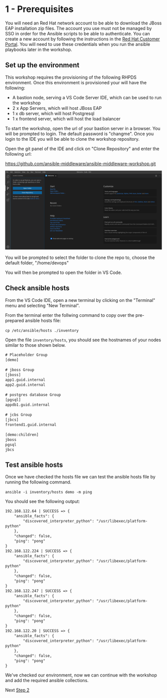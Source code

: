 # 1 - Prerequisites

You will need an Red Hat network account to be able to download the JBoss EAP installation zip files.  The account you use must not be managed by SSO in order for the Ansible scripts to be able to authenticate.  You can create a new account by following the instructions in the [Red Hat Customer Portal](https://access.redhat.com/?intcmp=701f20000012k6EAAQ).  You will need to use these credentials when you run the ansible playbooks later in the workshop.

## Set up the environment

This workshop requires the provisioning of the following RHPDS environment.  Once this environment is provisioned your will have the following:

* A bastion node, serving a VS Code Server IDE, which can be used to run the workshop
* 2 x App Servers, which will host JBoss EAP
* 1 x db server, which will host Postgresql
* 1 x frontend server, which will host the load balancer

To start the workshop, open the url of your bastion server in a browser. You will be prompted to login.  The default password is "changme".  Once you login to the IDE you will be able to clone the workshop repository.

Open the git panel of the IDE and click on "Clone Repository" and enter the following url:

https://github.com/ansible-middleware/ansible-middleware-workshop.git

![VS Code git panel](../images/git.png)

You will be prompted to select the folder to clone the repo to, choose the default folder, "/home/devops"

You will then be prompted to open the folder in VS Code.

## Check ansible hosts

From the VS Code IDE, open a new terminal by clicking on the "Terminal" menu and selecting "New Terminal".

From the terminal enter the follwing command to copy over the pre-prepared ansible hosts file:

``` cp /etc/ansible/hosts ./inventory ```


Open the file `inventory/hosts`, you should see the hostnames of your nodes similar to those shown below.

```
# Placeholder Group
[demo]

# jboss Group
[jboss]
app1.guid.internal 
app2.guid.internal 

# postgres database Group
[pgsql]
appdb1.guid.internal

# jcbs Group
[jbcs]
frontend1.guid.internal

[demo:children]
jboss
pgsql
jbcs

```

## Test ansible hosts
Once we have checked the hosts file we can test the ansible hosts file by running the following command.

```ansible -i inventory/hosts demo -m ping```

You should see the following output:

```
192.168.122.64 | SUCCESS => {
    "ansible_facts": {
        "discovered_interpreter_python": "/usr/libexec/platform-python"
    },
    "changed": false,
    "ping": "pong"
}
192.168.122.224 | SUCCESS => {
    "ansible_facts": {
        "discovered_interpreter_python": "/usr/libexec/platform-python"
    },
    "changed": false,
    "ping": "pong"
}
192.168.122.247 | SUCCESS => {
    "ansible_facts": {
        "discovered_interpreter_python": "/usr/libexec/platform-python"
    },
    "changed": false,
    "ping": "pong"
}
192.168.122.20 | SUCCESS => {
    "ansible_facts": {
        "discovered_interpreter_python": "/usr/libexec/platform-python"
    },
    "changed": false,
    "ping": "pong"
}
```

We've checked our environment, now we can continue with the workshop and add the required ansible collections.

Next [Step 2](./2-adding-collections.md)